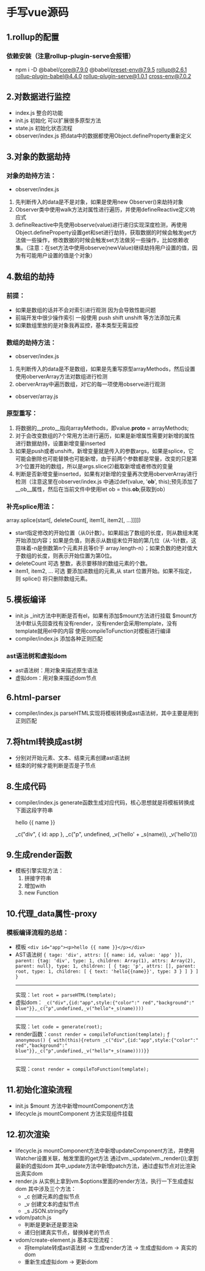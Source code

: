 # 手写vue源码
## 1.rollup的配置
### 依赖安装（注意rollup-plugin-serve会报错）
- npm i -D @babel/core@7.9.0 @babel/preset-env@7.9.5 rollup@2.6.1 rollup-plugin-babel@4.4.0 rollup-plugin-serve@1.0.1 cross-env@7.0.2

## 2.对数据进行监控
- index.js 整合的功能
- init.js 初始化 可以扩展很多原型方法
- state.js 初始化状态流程
- observer/index.js
  把data中的数据都使用Object.defineProperty重新定义

## 3.对象的数据劫持
### 对象的劫持方法：
- observer/index.js 
1. 先判断传入的data是不是对象，如果是使用new Observer()来劫持对象
2. Observer类中使用walk方法对属性进行遍历，并使用defineReactive定义响应式
3. defineReactive中先使用observe(value)进行递归实现深度检测，再使用Object.defineProperty设置get和set进行劫持，获取数据的时候会触发get方法做一些操作，修改数据的时候会触发set方法做另一些操作，比如依赖收集。（注意：在set方法中使用observe(newValue)继续劫持用户设置的值，因为有可能用户设置的值是个对象）

## 4.数组的劫持
### 前提：
- 如果是数组的话并不会对索引进行观测 因为会导致性能问题
- 前端开发中很少操作索引 一般使用 push shift unshift 等方法添加元素
- 如果数组里放的是对象我再监控，基本类型无需监控
### 数组的劫持方法：
- observer/index.js 
1. 先判断传入的data是不是数组，如果是先重写原型arrayMethods，然后设置使用oberverArray方法对数组进行检测
2. oberverArray中遍历数组，对它的每一项使用observe进行观测
- observer/array.js 
### 原型重写：
1. 将数据的__proto__指向arrayMethods，即value.__proto__ = arrayMethods;
2. 对于会改变数组的7个常用方法进行遍历，如果是新增属性需要对新增的属性进行数据劫持，设置新增变量inserted
3. 如果是push或者unshift，新增变量就是传入的参数args，如果是splice，它可能会删除也可能替换也可能新增，由于前两个参数都是常量，改变的只是第3个位置开始的数组，所以是args.slice(2)截取新增或者修改的变量
4. 判断是否新增变量inserted，如果有对新增的变量再次使用oberverArray进行检测（注意这里在observer/index.js 中通过def(value, '__ob__', this);预先添加了__ob__属性，然后在当前文件中使用let ob = this.__ob__;获取到ob）
### 补充splice用法：
array.splice(start[, deleteCount[, item1[, item2[, ...]]]])
- start​ 指定修改的开始位置（从0计数）。如果超出了数组的长度，则从数组末尾开始添加内容；如果是负值，则表示从数组末位开始的第几位（从-1计数，这意味着-n是倒数第n个元素并且等价于 array.length-n）；如果负数的绝对值大于数组的长度，则表示开始位置为第0位。
- deleteCount 可选  整数，表示要移除的数组元素的个数。
- item1, item2, ... 可选 要添加进数组的元素,从 start 位置开始。如果不指定，则 splice() 将只删除数组元素。

## 5.模板编译
- init.js 
  _init方法中判断是否有el，如果有添加$mount方法进行挂载
  $mount方法中默认先回查找有没有render，没有render会采用template，没有template就用el中的内容
  使用compileToFunction对模板进行编译
- compiler/index.js 
  添加各种正则匹配
### ast语法树和虚拟dom
- ast语法树：用对象来描述原生语法  
- 虚拟dom：用对象来描述dom节点

## 6.html-parser
- compiler/index.js 
  parseHTML实现将模板转换成ast语法树，其中主要是用到正则匹配

## 7.将html转换成ast树
- 分别对开始元素、文本、结束元素创建ast语法树
- 结束的时候才能判断是否是子节点

## 8.生成代码
- compiler/index.js 
  generate函数生成对应代码，核心思想就是将模板转换成 下面这段字符串
  <div id="app"><p>hello {{ name }}</p></div>
  _c("div", { id: app }, _c("p", undefined, _v('hello' + _s(name)), _v('hello')))

## 9.生成render函数
- 模板引擎实现方法：
   1. 拼接字符串 
   2. 增加with 
   3. new Function

## 10.代理_data属性-proxy
### 模板编译流程的总结：
- 模板
  `<div id="app"><p>hello {{ name }}</p></div>`
- AST语法树
  `
    {
      tage: 'div',
      attrs: [{ name: id, value: 'app' }],
      parent: {tag: 'div', type: 1, children: Array(1), attrs: Array(2), parent: null},
      type: 1,
      children: [
        {
          tag: 'p',
          attrs: [],
          parent: root,
          type: 1,
          children: [
            {
              text: 'hello{{name}}',
              type: 3
            }
          ]
        }
      ]
    }
  `
  ******************************
  实现：`let root = parseHTML(template);`
- 虚拟dom：
  `_c("div",{id:"app",style:{"color":" red","background":" blue"}},_c("p",undefined,_v("hello"+_s(name))))`
  ******************************
  实现：`let code = generate(root);`
- render函数：`const render = compileToFunction(template);`
  `ƒ anonymous() { with(this){return _c("div",{id:"app",style:{"color":" red","background":" blue"}},_c("p",undefined,_v("hello"+_s(name))))}}`  
  ******************************
  实现：`const render = compileToFunction(template);`

## 11.初始化渲染流程
- init.js 
  $mount 方法中新增mountComponent方法
- lifecycle.js
  mountComponent 方法实现组件挂载

## 12.初次渲染
- lifecycle.js
  mountComponent方法中新增updateComponent方法，并使用Watcher设置关联，触发里面的get方法
  通过vm._update(vm._render());拿到最新的虚拟dom
  其中_update方法中新增patch方法，通过虚拟节点对比渲染出真实dom
- render.js
  从实例上拿到vm.$options里面的render方法，执行一下生成虚拟dom
  其中涉及三个方法：
  - _c 创建元素的虚拟节点
  - _v 创建文本的虚拟节点
  - _s JSON.stringify
- vdom/patch.js
  - 判断是更新还是要渲染
  - 递归创建真实节点，替换掉老的节点
- vdom/create-element.js
  基本实现流程：
  - 将template转成ast语法树 -> 生成render方法 -> 生成虚拟dom -> 真实的dom
  - 重新生成虚拟dom -> 更新dom
